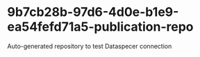 # 9b7cb28b-97d6-4d0e-b1e9-ea54fefd71a5-publication-repo
Auto-generated repository to test Dataspecer connection
